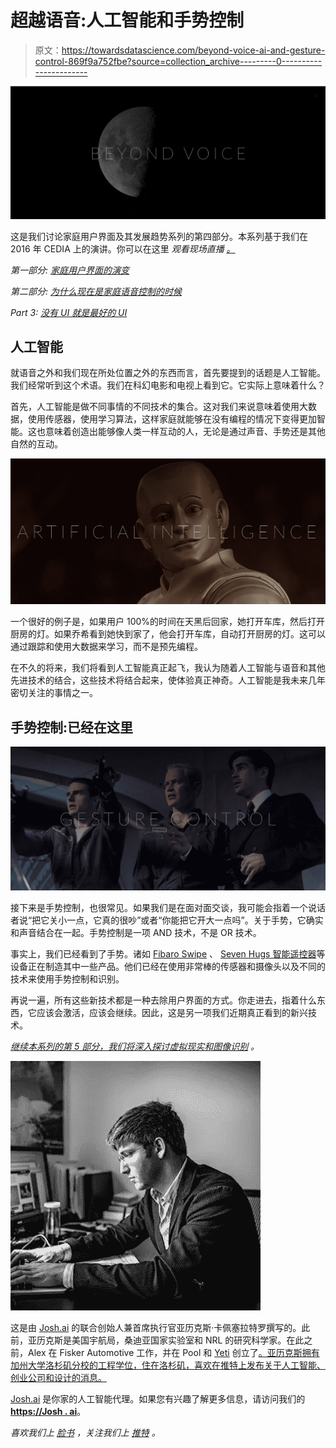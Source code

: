 # 超越语音:人工智能和手势控制

> 原文：<https://towardsdatascience.com/beyond-voice-ai-and-gesture-control-869f9a752fbe?source=collection_archive---------0----------------------->

![](img/c3e6a85c016b95b093960085b4911766.png)

这是我们讨论家庭用户界面及其发展趋势系列的第四部分。本系列基于我们在 2016 年 CEDIA 上的演讲。你可以在这里 *观看现场直播* [*。*](https://youtu.be/FWEtnI9VSqA)

*第一部分:* [*家庭用户界面的演变*](https://medium.com/@joshdotai/the-evolution-of-the-home-user-interface-435285e54139)

*第二部分:* [*为什么现在是家庭语音控制的时候*](https://medium.com/@joshdotai/why-now-is-the-time-for-home-voice-control-85b55134316#.4wc17vvuf)

*Part 3:* [*没有 UI 就是最好的 UI*](https://medium.com/@joshdotai/no-ui-is-the-best-ui-cfeab4cae641#.wis3ivqei)

## 人工智能

就语音之外和我们现在所处位置之外的东西而言，首先要提到的话题是人工智能。我们经常听到这个术语。我们在科幻电影和电视上看到它。它实际上意味着什么？

首先，人工智能是做不同事情的不同技术的集合。这对我们来说意味着使用大数据，使用传感器，使用学习算法，这样家庭就能够在没有编程的情况下变得更加智能。这也意味着创造出能够像人类一样互动的人，无论是通过声音、手势还是其他自然的互动。

![](img/04be80d297b01d4a8c0269953944217c.png)

一个很好的例子是，如果用户 100%的时间在天黑后回家，她打开车库，然后打开厨房的灯。如果乔希看到她快到家了，他会打开车库，自动打开厨房的灯。这可以通过跟踪和使用大数据来学习，而不是预先编程。

在不久的将来，我们将看到人工智能真正起飞，我认为随着人工智能与语音和其他先进技术的结合，这些技术将结合起来，使体验真正神奇。人工智能是我未来几年密切关注的事情之一。

## 手势控制:已经在这里

![](img/2e2dc30eb8a52051650ef0ba0fd0a423.png)

接下来是手势控制，也很常见。如果我们是在面对面交谈，我可能会指着一个说话者说“把它关小一点，它真的很吵”或者“你能把它开大一点吗”。关于手势，它确实和声音结合在一起。手势控制是一项 AND 技术，不是 OR 技术。

事实上，我们已经看到了手势。诸如 [Fibaro Swipe](http://www.fibaro.com/us/the-fibaro-system/swipe) 、 [Seven Hugs 智能遥控器](https://remote.sevenhugs.com/)等设备正在制造其中一些产品。他们已经在使用非常棒的传感器和摄像头以及不同的技术来使用手势控制和识别。

再说一遍，所有这些新技术都是一种去除用户界面的方式。你走进去，指着什么东西，它应该会激活，应该会继续。因此，这是另一项我们近期真正看到的新兴技术。

[*继续本系列的第 5 部分，我们将深入探讨虚拟现实和图像识别*](https://medium.com/@joshdotai/beyond-voice-image-recognition-and-virtual-reality-f3039a15aa2#.fdfvbgigf) *。*

![](img/ed9d0b2537f42ebe214cb14cdc9c7414.png)

这是由 [Josh.ai](http://josh.ai) 的联合创始人兼首席执行官亚历克斯·卡佩塞拉特罗撰写的。此前，亚历克斯是美国宇航局，桑迪亚国家实验室和 NRL 的研究科学家。在此之前，Alex 在 Fisker Automotive 工作，并在 Pool 和 [Yeti](http://yeti.ai) 创立了[。亚历克斯拥有加州大学洛杉矶分校的工程学位，住在洛杉矶，喜欢在推特上发布关于人工智能、创业公司和设计的消息。](http://techcrunch.com/2013/11/07/social-network-at-the-pool-relaunches-on-mobile-with-an-app-to-better-connect-nearby-friends/)

[Josh.ai](http://josh.ai) 是你家的人工智能代理。如果您有兴趣了解更多信息，请访问我们的[**https://Josh . ai**](https://www.josh.ai)。

*喜欢我们上* [*脸书*](http://facebook.com/joshdotai) *，关注我们上* [*推特*](http://twitter.com/joshdotai) *。*